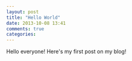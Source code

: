 ```yaml
---
layout: post
title: "Hello World"
date: 2013-10-08 13:41
comments: true
categories:
---
```


Hello everyone! Here's my first post on my blog!
